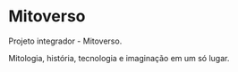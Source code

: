 # Mitoverso
Projeto integrador - Mitoverso. 

Mitologia, história, tecnologia e imaginação em um só lugar.
